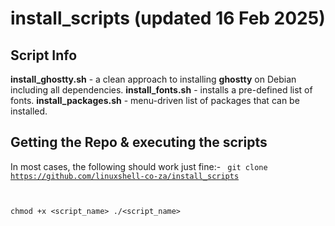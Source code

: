 # install_scripts (updated 16 Feb 2025)

## Script Info

**install_ghostty.sh** - a clean approach to installing **ghostty** on Debian including all dependencies.
**install_fonts.sh** - installs a pre-defined list of fonts.
**install_packages.sh** - menu-driven list of packages that can be installed.


## Getting the Repo & executing the scripts
In most cases, the following should work just fine:-
<code>
git clone https://github.com/linuxshell-co-za/install_scripts

chmod +x <script_name>
./<script_name>
</code>

